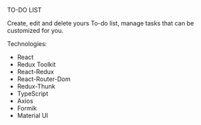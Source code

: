 TO-DO LIST

Create, edit and delete yours To-do list, manage tasks that can be customized for you.

Technologies:
- React
- Redux Toolkit
- React-Redux
- React-Router-Dom
- Redux-Thunk
- TypeScript
- Axios
- Formik
- Material UI
